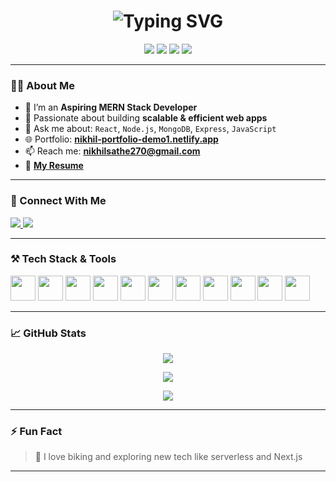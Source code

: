 <h1 align="center">
  <img src="https://readme-typing-svg.herokuapp.com?font=Fira+Code&weight=600&size=28&pause=1000&center=true&vCenter=true&width=435&lines=Hi+%F0%9F%91%8B%2C+I'm+Nikhil+Sathe!;MERN+Stack+Developer;React+%7C+Node.js+%7C+Express+%7C+MongoDB;Let%E2%80%99s+build+something+great+%F0%9F%9A%80" alt="Typing SVG" />
</h1>

<p align="center">
  <img src="https://img.shields.io/badge/Code-React-informational?style=flat&logo=react&color=61DAFB" />
  <img src="https://img.shields.io/badge/Code-Node.js-informational?style=flat&logo=node.js&color=339933" />
  <img src="https://img.shields.io/badge/Code-MongoDB-informational?style=flat&logo=mongodb&color=47A248" />
  <img src="https://img.shields.io/badge/Code-Express-informational?style=flat&logo=express&color=000000" />
</p>

---

### 👨‍💻 About Me
- 🔭 I’m an **Aspiring MERN Stack Developer**  
- 🚀 Passionate about building **scalable & efficient web apps**
- 💬 Ask me about: `React`, `Node.js`, `MongoDB`, `Express`, `JavaScript`
- 🌐 Portfolio: [**nikhil-portfolio-demo1.netlify.app**](https://nikhil-portfolio-demo1.netlify.app/)
- 📫 Reach me: **nikhilsathe270@gmail.com**
- 📄 [**My Resume**](https://drive.google.com/file/d/15eF8mz-Rvbv3n_4T7h68-RRCKtxSOIdH/view)

---

### 🔗 Connect With Me
<p align="left">
  <a href="https://x.com/" target="_blank">
    <img src="https://img.shields.io/badge/X-1DA1F2?style=for-the-badge&logo=twitter&logoColor=white" />
  </a>
  <a href="https://www.linkedin.com/in/nikhil-s-sathe/" target="_blank">
    <img src="https://img.shields.io/badge/LinkedIn-0A66C2?style=for-the-badge&logo=linkedin&logoColor=white" />
  </a>
</p>

---

### ⚒️ Tech Stack & Tools

<p align="left">
  <img src="https://cdn.jsdelivr.net/gh/devicons/devicon/icons/html5/html5-original-wordmark.svg" width="40" />
  <img src="https://cdn.jsdelivr.net/gh/devicons/devicon/icons/css3/css3-original-wordmark.svg" width="40" />
  <img src="https://cdn.jsdelivr.net/gh/devicons/devicon/icons/javascript/javascript-original.svg" width="40" />
  <img src="https://cdn.jsdelivr.net/gh/devicons/devicon/icons/typescript/typescript-original.svg" width="40" />
  <img src="https://cdn.jsdelivr.net/gh/devicons/devicon/icons/react/react-original-wordmark.svg" width="40" />
  <img src="https://cdn.jsdelivr.net/gh/devicons/devicon/icons/express/express-original-wordmark.svg" width="40" />
  <img src="https://cdn.jsdelivr.net/gh/devicons/devicon/icons/nodejs/nodejs-original-wordmark.svg" width="40" />
  <img src="https://cdn.jsdelivr.net/gh/devicons/devicon/icons/mongodb/mongodb-original-wordmark.svg" width="40" />
  <img src="https://www.vectorlogo.zone/logos/firebase/firebase-icon.svg" width="40" />
  <img src="https://cdn.jsdelivr.net/gh/devicons/devicon/icons/c/c-original.svg" width="40" />
  <img src="https://www.vectorlogo.zone/logos/tailwindcss/tailwindcss-icon.svg" width="40" />
</p>

---

### 📈 GitHub Stats

<p align="center">
  <img src="https://github-readme-streak-stats.herokuapp.com/?user=nikhilsathe07&theme=tokyonight&hide_border=true" />
</p>

<p align="center">
  <img src="https://github-readme-stats.vercel.app/api?username=nikhilsathe07&show_icons=true&theme=tokyonight&hide_border=true" />
</p>

<p align="center">
  <img src="https://github-readme-stats.vercel.app/api/top-langs/?username=nikhilsathe07&layout=compact&theme=tokyonight&hide_border=true" />
</p>

---

### ⚡ Fun Fact
> 🚴 I love biking and exploring new tech like serverless and Next.js

---

